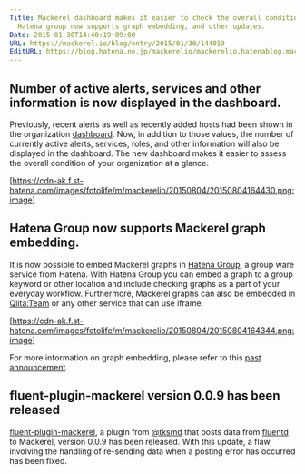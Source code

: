 ```yaml
---
Title: Mackerel dashboard makes it easier to check the overall condition of your organization;
  Hatena group now supports graph embedding, and other updates.
Date: 2015-01-30T14:40:19+09:00
URL: https://mackerel.io/blog/entry/2015/01/30/144019
EditURL: https://blog.hatena.ne.jp/mackerelio/mackerelio.hatenablog.mackerel.io/atom/entry/8454420450081837934
---
```


## Number of active alerts, services and other information is now displayed in the dashboard. 

Previously, recent alerts as well as recently added hosts had been shown in the organization [dashboard](https://mackerel.io/my/dashboard). Now, in addition to those values, the number of currently active alerts, services, roles, and other information will also be displayed in the dashboard. The new dashboard makes it easier to assess the overall condition of your organization at a glance.

[https://cdn-ak.f.st-hatena.com/images/fotolife/m/mackerelio/20150804/20150804164430.png:image]

## Hatena Group now supports Mackerel graph embedding.

It is now possible to embed Mackerel graphs in [Hatena Group](http://g.hatena.ne.jp/), a group ware service from Hatena. With Hatena Group you can embed a graph to a group keyword or other location and include checking graphs as a part of your everyday workflow.
Furthermore, Mackerel graphs can also be embedded in [Qiita:Team](https://teams.qiita.com/) or any other service that can use iframe.

[https://cdn-ak.f.st-hatena.com/images/fotolife/m/mackerelio/20150804/20150804164344.png:image]

For more information on graph embedding, please refer to this [past announcement](https://mackerel.io/blog/entry/2014/11/28/163518). 

## fluent-plugin-mackerel version 0.0.9 has been released

[fluent-plugin-mackerel](https://github.com/tksmd/fluent-plugin-mackerel), a plugin from [@tksmd](https://github.com/tksmd) that posts data from [fluentd](http://www.fluentd.org/) to Mackerel, version 0.0.9 has been released. With this update, a flaw involving the handling of re-sending data when a posting error has occurred has been fixed.
